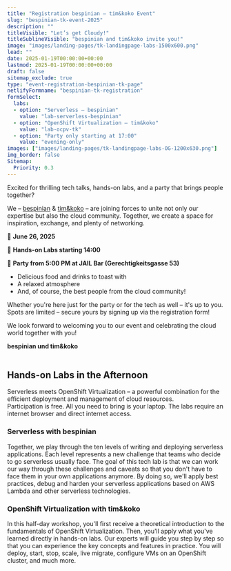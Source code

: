 ```yaml
---
title: "Registration bespinian – tim&koko Event"
slug: "bespinian-tk-event-2025"
description: ""
titleVisible: "Let’s get Cloudy!"
titleSublineVisible: "bespinian and tim&koko invite you!"
image: "images/landing-pages/tk-landingpage-labs-1500x600.png"
lead: ""
date: 2025-01-19T00:00:00+00:00
lastmod: 2025-01-19T00:00:00+00:00
draft: false
sitemap_exclude: true
type: "event-registration-bespinian-tk-page"
netlifyFormname: "bespinian-tk-registration"
formSelect:
  labs:
  - option: "Serverless – bespinian"
    value: "lab-serverless-bespinian"
  - option: "OpenShift Virtualization – tim&koko"
    value: "lab-ocpv-tk"
  - option: "Party only starting at 17:00"
    value: "evening-only"
images: ["images/landing-pages/tk-landingpage-labs-OG-1200x630.png"]
img_border: false
Sitemap:
  Priority: 0.3
---
```


Excited for thrilling tech talks, hands-on labs, and a party that brings people together?

We – [bespinian](https://bespinian.ch) & [tim&koko](https://tim-koko.ch/) – are joining forces to unite not only our expertise but also the cloud community. Together, we create a space for inspiration, exchange, and plenty of networking.  

📅 **June 26, 2025**  

🔧 **Hands-on Labs starting 14:00**  

👾 **Party from 5:00 PM at JAIL Bar (Gerechtigkeitsgasse 53)**

* Delicious food and drinks to toast with  
* A relaxed atmosphere  
* And, of course, the best people from the cloud community!  

Whether you're here just for the party or for the tech as well – it's up to you. Spots are limited – secure yours by signing up via the registration form!  

We look forward to welcoming you to our event and celebrating the cloud world together with you!  

**bespinian und tim&koko**
<br/><br/>

## Hands-on Labs in the Afternoon

Serverless meets OpenShift Virtualization – a powerful combination for the efficient deployment and management of cloud resources.  
Participation is free. All you need to bring is your laptop. The labs require an internet browser and direct internet access.  

### Serverless with bespinian

Together, we play through the ten levels of writing and deploying serverless applications. Each level represents a new challenge that teams who decide to go serverless usually face. The goal of this tech lab is that we can work our way through these challenges and caveats so that you don't have to face them in your own applications anymore. By doing so, we'll apply best practices, debug and harden your serverless applications based on AWS Lambda and other serverless technologies.

### OpenShift Virtualization with tim&koko

In this half-day workshop, you'll first receive a theoretical introduction to the fundamentals of OpenShift Virtualization. Then, you'll apply what you've learned directly in hands-on labs. Our experts will guide you step by step so that you can experience the key concepts and features in practice. You will deploy, start, stop, scale, live migrate, configure VMs on an OpenShift cluster, and much more.  
